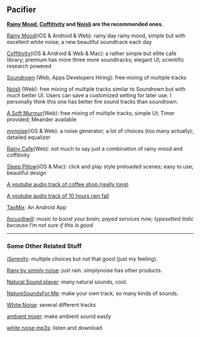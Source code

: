 ## Pacifier

**[Rainy Mood](http://www.rainymood.com/), [Coffitivity](http://coffitivity.com/) and [Noisli](http://www.noisli.com/) are the recommended ones.**

[Rainy Mood](http://www.rainymood.com/)(iOS & Android & Web): rainy day rainy mood, simple but with excellent white noise; a new beautiful soundtrack each day

[Coffitivity](http://coffitivity.com/)(iOS & Android & Web & Mac): a rather simple but ellite cafe library; premium has more three more soundtracks; elegant UI; scientific research powered

[Soundrown](http://soundrown.com/) (Web, Apps Developers Hiring): free mixing of multiple tracks

[Noisli](http://www.noisli.com/) (Web): free mixing of multiple tracks similar to Soundrown but with much better UI. Users can save a customized setting for later use. I personally think this one has better fire sound tracks than soundrown.

[A Soft Murmur](http://asoftmurmur.com/)(Web): free mixing of multiple tracks; simple UI; Timer provided; Meander available

[mynoise](http://mynoise.net/noiseMachines.php)(iOS & Web): a noise generator; a lot of choices (too many actually); detailed equalizer

[Rainy Cafe](http://rainycafe.com/)(Web): not much to say just a combination of rainy mood and coffitivity

[Sleep Pillow](http://www.clearskyapps.com/portfolio/sleep)(iOS & Mac): click and play style preloaded scenes; easy to use; beautiful design

[A youtube audio track of coffee shop (really long)](http://www.youtube.com/watch?v=KZV9FmHOsRg)

[A youtube audio track of 10 hours rain fall](http://www.youtube.com/watch?v=s_2FDRtFOAw)

[TaoMix](https://play.google.com/store/apps/details?id=air.com.demute.TaoMix): An Android App

*[focus@will](https://www.focusatwill.com): music to boost your brain; payed services now; typesetted italic because I'm not sure if this is good*

------

### Some Other Related Stuff

[iSerenity](http://www.iserenity.com/): multiple choices but not that good (just my feeling).

[Rany by simply noise](http://rain.simplynoise.com/): just rain. simplynoise has other products.

[Natural Sound player](http://www.naturesoundplayer.com/): many natural sounds, cool.

[NatureSoundsFor.Me](http://naturesoundsfor.me/): make your own track, so many kinds of sounds.

[White.Noise](http://whitenoise247.net/): several different tracks

[ambient mixer](http://www.ambient-mixer.com/): make ambient sound easily

[white noise mp3s](http://whitenoisemp3s.com/): listen and download

